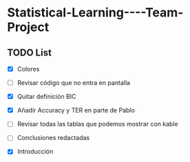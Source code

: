 # Statistical-Learning----Team-Project

## TODO List

- [x] Colores

- [ ] Revisar código que no entra en pantalla

- [x] Quitar definición BIC

- [x] Añadir Accuracy y TER en parte de Pablo

- [ ] Revisar todas las tablas que podemos mostrar con kable

- [ ] Conclusiones redactadas

- [x] Introducción
